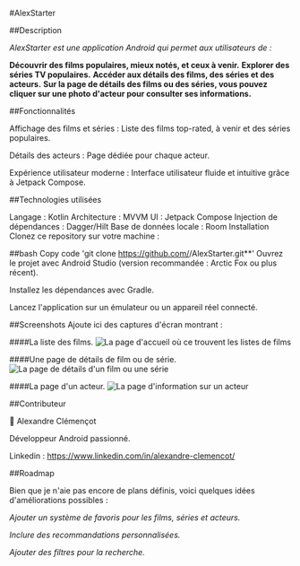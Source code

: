 #AlexStarter

##Description

*AlexStarter est une application Android qui permet aux utilisateurs de :*

**Découvrir des films populaires, mieux notés, et ceux à venir.**
**Explorer des séries TV populaires.**
**Accéder aux détails des films, des séries et des acteurs.**
**Sur la page de détails des films ou des séries, vous pouvez cliquer sur une photo d'acteur pour consulter ses informations.**

##Fonctionnalités

Affichage des films et séries : Liste des films top-rated, à venir et des séries populaires.

Détails des acteurs : Page dédiée pour chaque acteur.

Expérience utilisateur moderne : Interface utilisateur fluide et intuitive grâce à Jetpack Compose.

##Technologies utilisées

Langage : Kotlin
Architecture : MVVM
UI : Jetpack Compose
Injection de dépendances : Dagger/Hilt
Base de données locale : Room
Installation
Clonez ce repository sur votre machine :

##bash
Copy code
'git clone https://github.com/<ton-username>/AlexStarter.git**'
Ouvrez le projet avec Android Studio (version recommandée : Arctic Fox ou plus récent).

Installez les dépendances avec Gradle.

Lancez l'application sur un émulateur ou un appareil réel connecté.

##Screenshots
Ajoute ici des captures d'écran montrant :

####La liste des films.
![La page d'accueil où ce trouvent les listes de films](screenreadme/home_screen.png)

####Une page de détails de film ou de série.
![La page de détails d'un film ou une série](screenreadme/details_screen.png)

####La page d'un acteur.
![La page d'information sur un acteur](screenreadme/home_screen.png)

##Contributeur

👤 Alexandre Clémençot

Développeur Android passionné.

Linkedin : https://www.linkedin.com/in/alexandre-clemencot/

##Roadmap

Bien que je n'aie pas encore de plans définis, voici quelques idées d'améliorations possibles :

*Ajouter un système de favoris pour les films, séries et acteurs.*

*Inclure des recommandations personnalisées.*

*Ajouter des filtres pour la recherche.*
